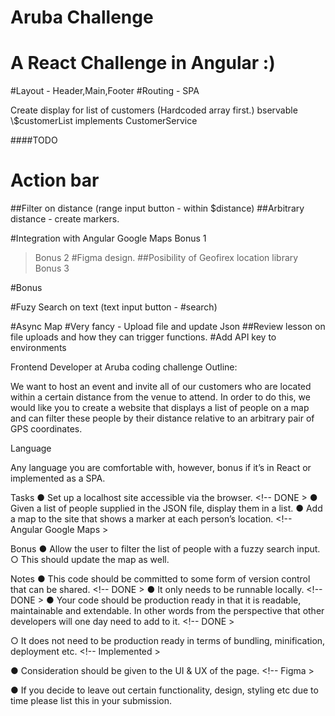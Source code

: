 # Aruba Challenge

# A React Challenge in Angular :)

#Layout - Header,Main,Footer
#Routing - SPA

<!--DONE -->Create display for list of customers (Hardcoded array first.)
<!--DONE -->bservable \$customerList implements CustomerService

####TODO

# Action bar

##Filter on distance (range input button - within \$distance)
##Arbitrary distance - create markers.
<!--DONE -->#Integration with Angular Google Maps

<!--DONE --> Bonus 1
> Bonus 2
> #Figma design.
> ##Posibility of Geofirex location library
> Bonus 3

#Bonus
<!--DONE -->  #Fuzy Search on text (text input button - #search)
#Async Map
#Very fancy - Upload file and update Json
##Review lesson on file uploads and how they can trigger functions.
#Add API key to environments

Frontend Developer at Aruba coding challenge Outline:

We want to host an event and invite all of our customers who are located within a certain distance from the venue to attend. In order to do this, we would like you to create a website that displays a list of people on a map and can filter these people by their distance relative to an arbitrary pair of GPS coordinates.

Language

Any language you are comfortable with, however, bonus if it’s in React or implemented as a SPA.

Tasks
● Set up a localhost site accessible via the browser. <!-- DONE >
● Given a list of people supplied in the JSON file, display them in a list.
● Add a map to the site that shows a marker at each person’s location. <!-- Angular Google Maps >

Bonus
● Allow the user to filter the list of people with a fuzzy search input.
○ This should update the map as well.

Notes
● This code should be committed to some form of version control that can be shared. <!-- DONE >
● It only needs to be runnable locally. <!-- DONE >
● Your code should be production ready in that it is readable, maintainable and
extendable. In other words from the perspective that other developers will one day need
to add to it. <!-- DONE >

○ It does not need to be production ready in terms of bundling, minification,
deployment etc. <!-- Implemented >

● Consideration should be given to the UI & UX of the page. <!-- Figma >

● If you decide to leave out certain functionality, design, styling etc due to time please list this in your submission.
